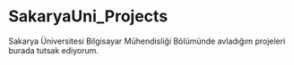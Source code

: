 # SakaryaUni_Projects

Sakarya Üniversitesi Bilgisayar Mühendisliği Bölümünde avladığım projeleri burada tutsak ediyorum.
